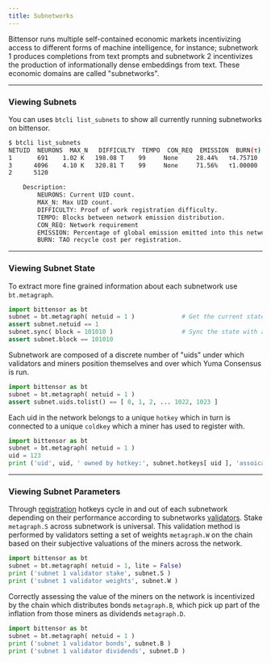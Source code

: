 ```yaml
---
title: Subnetworks
---
```

Bittensor runs multiple self-contained economic markets incentivizing access to different forms of machine intelligence, for instance; subnetwork 1 produces completions from text prompts and subnetwork 2 incentivizes the production of informationally dense embeddings from text. These economic domains are called "subnetworks".

--- 
### Viewing Subnets
You can uses `btcli list_subnets` to show all currently running subnetworks on bittensor.  
```bash dark
$ btcli list_subnets
NETUID  NEURONS  MAX_N   DIFFICULTY  TEMPO  CON_REQ  EMISSION  BURN(τ)
1       691    1.02 K   198.08 T    99     None     28.44%   τ4.75710
3      4096    4.10 K   320.81 T    99     None     71.56%   τ1.00000
2      5120

    Description:
        NEURONS: Current UID count.
        MAX_N: Max UID count. 
        DIFFICULTY: Proof of work registration difficulty.
        TEMPO: Blocks between network emission distribution.
        CON_REQ: Network requirement
        EMISSION: Percentage of global emission emitted into this network each block. 
        BURN: TAO recycle cost per registration.
```

---
### Viewing Subnet State
To extract more fine grained information about each subnetwork use `bt.metagraph`.
```python numbered dark
import bittensor as bt 
subnet = bt.metagraph( netuid = 1 )             # Get the current state.
assert subnet.netuid == 1                       
subnet.sync( block = 101010 )                   # Sync the state with a particular block.
assert subnet.block == 101010   
```

Subnetwork are composed of a discrete number of "uids" under which validators and miners position themselves and over which Yuma Consensus is run. 
```python numbered dark
import bittensor as bt
subnet = bt.metagraph( netuid = 1 )
assert subnet.uids.tolist() == [ 0, 1, 2, ... 1022, 1023 ]
```

Each uid in the network belongs to a unique `hotkey` which in turn is connected to a unique `coldkey` which a miner has used to register with.
```python numbered dark
import bittensor as bt
subnet = bt.metagraph( netuid = 1 )
uid = 123 
print ('uid', uid, ' owned by hotkey:', subnet.hotkeys[ uid ], 'assoicated with coldkey': subnet.coldkey[ uid ] )
```
---
### Viewing Subnet Parameters

Through [registration](../subnetworks/registration) hotkeys cycle in and out of each subnetwork depending on their performance according to subnetworks [validators](../validating/validating). Stake `metagraph.S` across subnetwork is universal. This validation method is performed by validators setting a set of weights `metagraph.W` on the chain based on their subjective valuations of the miners across the network.

```python numbered dark
import bittensor as bt
subnet = bt.metagraph( netuid = 1, lite = False)
print ('subnet 1 validator stake', subnet.S )
print ('subnet 1 validator weights', subnet.W )
``` 
Correctly assessing the value of the miners on the network is incentivized by the chain which distributes bonds `metagraph.B`, which pick up part of the inflation from those miners as dividends `metagraph.D`.
```python numbered dark
import bittensor as bt
subnet = bt.metagraph( netuid = 1 )
print ('subnet 1 validator bonds', subnet.B )
print ('subnet 1 validator dividends', subnet.D )
``` 
